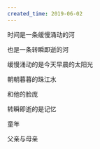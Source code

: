 ```yaml
---
created_time: 2019-06-02
---
```


时间是一条缓慢涌动的河

也是一条转瞬即逝的河

缓慢涌动的是今天早晨的太阳光

朝朝暮暮的珠江水

和他的脸庞

转瞬即逝的是记忆

童年

父亲与母亲